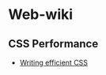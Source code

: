 Web-wiki
=========
CSS Performance
----
* [Writing efficient CSS]

[Writing efficient CSS]:https://developer.mozilla.org/en-US/docs/Web/Guide/CSS/Writing_efficient_CSS
